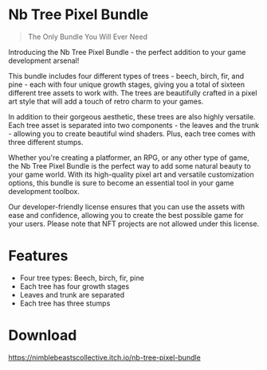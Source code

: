 # Nb Tree Pixel Bundle
> The Only Bundle You Will Ever Need

Introducing the Nb Tree Pixel Bundle - the perfect addition to your game development arsenal!

This bundle includes four different types of trees - beech, birch, fir, and pine - each with four unique growth stages, giving you a total of sixteen different tree assets to work with. The trees are beautifully crafted in a pixel art style that will add a touch of retro charm to your games.

In addition to their gorgeous aesthetic, these trees are also highly versatile. Each tree asset is separated into two components - the leaves and the trunk - allowing you to create beautiful wind shaders. Plus, each tree comes with three different stumps.

Whether you're creating a platformer, an RPG, or any other type of game, the Nb Tree Pixel Bundle is the perfect way to add some natural beauty to your game world. With its high-quality pixel art and versatile customization options, this bundle is sure to become an essential tool in your game development toolbox.

Our developer-friendly license ensures that you can use the assets with ease and confidence, allowing you to create the best possible game for your users. Please note that NFT projects are not allowed under this license.

# Features
- Four tree types: Beech, birch, fir, pine 
- Each tree has four growth stages
- Leaves and trunk are separated
- Each tree has three stumps


# Download
https://nimblebeastscollective.itch.io/nb-tree-pixel-bundle